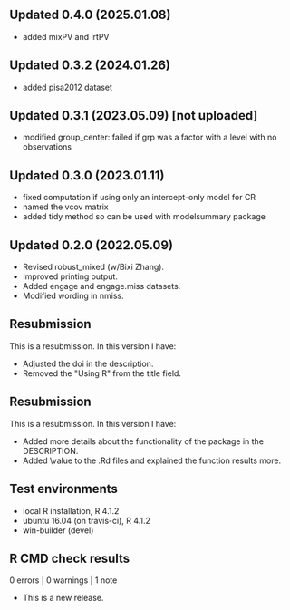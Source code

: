 ## Updated 0.4.0 (2025.01.08)
* added mixPV and lrtPV

## Updated 0.3.2 (2024.01.26)
* added pisa2012 dataset

## Updated 0.3.1 (2023.05.09) [not uploaded]
* modified group_center: failed if grp was a factor with a level with no observations

## Updated 0.3.0 (2023.01.11)

* fixed computation if using only an intercept-only model for CR
* named the vcov matrix
* added tidy method so can be used with modelsummary package

## Updated 0.2.0 (2022.05.09)

* Revised robust_mixed (w/Bixi Zhang).
* Improved printing output.
* Added engage and engage.miss datasets.
* Modified wording in nmiss.

## Resubmission
This is a resubmission. In this version I have:

* Adjusted the doi in the description.
* Removed the "Using R" from the title field.

## Resubmission
This is a resubmission. In this version I have:

* Added more details about the functionality of the package in the DESCRIPTION.
* Added \value to the .Rd files and explained the function results more.

## Test environments
* local R installation, R 4.1.2
* ubuntu 16.04 (on travis-ci), R 4.1.2
* win-builder (devel)

## R CMD check results

0 errors | 0 warnings | 1 note

* This is a new release.
